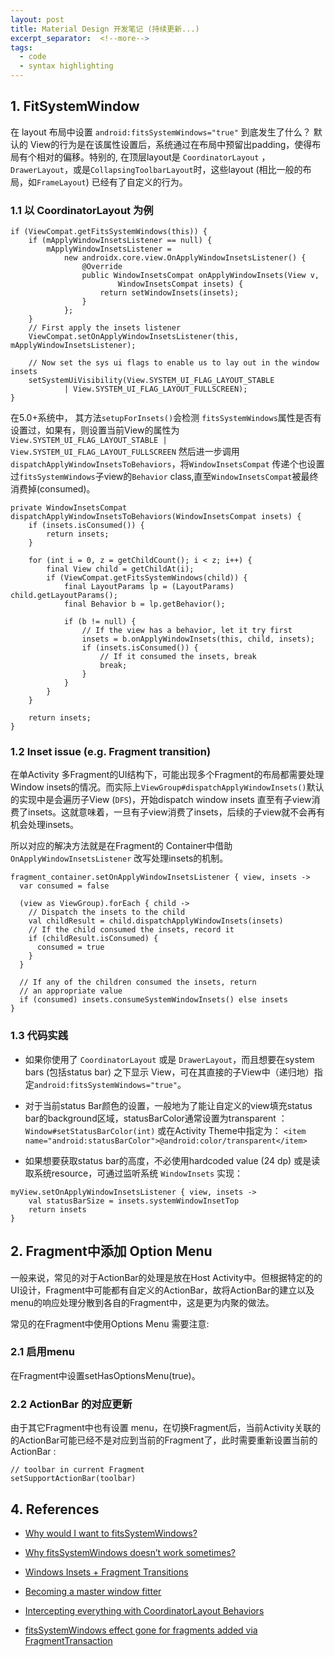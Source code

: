 ```yaml
---
layout: post
title: Material Design 开发笔记 (持续更新...)
excerpt_separator:  <!--more-->
tags:
  - code
  - syntax highlighting
---
```


## 1. FitSystemWindow

在 layout 布局中设置 `android:fitsSystemWindows="true"` 到底发生了什么？
默认的 View的行为是在该属性设置后，系统通过在布局中预留出padding，使得布局有个相对的偏移。特别的, 在顶层layout是 `CoordinatorLayout` ，`DrawerLayout`，或是`CollapsingToolbarLayout`时，这些layout (相比一般的布局，如`FrameLayout`) 已经有了自定义的行为。

### 1.1 以 CoordinatorLayout 为例

```
if (ViewCompat.getFitsSystemWindows(this)) {
    if (mApplyWindowInsetsListener == null) {
        mApplyWindowInsetsListener =
            new androidx.core.view.OnApplyWindowInsetsListener() {
                @Override
                public WindowInsetsCompat onApplyWindowInsets(View v,
                        WindowInsetsCompat insets) {
                    return setWindowInsets(insets);
                }
            };
    }
    // First apply the insets listener
    ViewCompat.setOnApplyWindowInsetsListener(this, mApplyWindowInsetsListener);

    // Now set the sys ui flags to enable us to lay out in the window insets
    setSystemUiVisibility(View.SYSTEM_UI_FLAG_LAYOUT_STABLE
            | View.SYSTEM_UI_FLAG_LAYOUT_FULLSCREEN);
}
```

在5.0+系统中， 其方法`setupForInsets()`会检测 `fitsSystemWindows`属性是否有设置过，如果有，则设置当前View的属性为`View.SYSTEM_UI_FLAG_LAYOUT_STABLE | View.SYSTEM_UI_FLAG_LAYOUT_FULLSCREEN` 然后进一步调用`dispatchApplyWindowInsetsToBehaviors`，将`WindowInsetsCompat` 传递个也设置过`fitsSystemWindows`子view的`Behavior` class,直至`WindowInsetsCompat`被最终消费掉(consumed)。

```
private WindowInsetsCompat dispatchApplyWindowInsetsToBehaviors(WindowInsetsCompat insets) {
    if (insets.isConsumed()) {
        return insets;
    }

    for (int i = 0, z = getChildCount(); i < z; i++) {
        final View child = getChildAt(i);
        if (ViewCompat.getFitsSystemWindows(child)) {
            final LayoutParams lp = (LayoutParams) child.getLayoutParams();
            final Behavior b = lp.getBehavior();

            if (b != null) {
                // If the view has a behavior, let it try first
                insets = b.onApplyWindowInsets(this, child, insets);
                if (insets.isConsumed()) {
                    // If it consumed the insets, break
                    break;
                }
            }
        }
    }

    return insets;
}   
```

### 1.2 Inset issue (e.g. Fragment transition)

在单Activity 多Fragment的UI结构下，可能出现多个Fragment的布局都需要处理 Window insets的情况。而实际上`ViewGroup#dispatchApplyWindowInsets()`默认的实现中是会遍历子View (`DFS`)，开始dispatch window insets 直至有子view消费了insets。这就意味着，一旦有子view消费了insets，后续的子view就不会再有机会处理insets。

所以对应的解决方法就是在Fragment的 Container中借助`OnApplyWindowInsetsListener` 改写处理insets的机制。

```
fragment_container.setOnApplyWindowInsetsListener { view, insets ->
  var consumed = false

  (view as ViewGroup).forEach { child ->
    // Dispatch the insets to the child
    val childResult = child.dispatchApplyWindowInsets(insets)
    // If the child consumed the insets, record it
    if (childResult.isConsumed) {
      consumed = true
    }
  }

  // If any of the children consumed the insets, return
  // an appropriate value
  if (consumed) insets.consumeSystemWindowInsets() else insets
}
```

### 1.3 代码实践
* 如果你使用了 `CoordinatorLayout` 或是 `DrawerLayout`，而且想要在system bars (包括status bar) 之下显示 View，可在其直接的子View中（递归地）指定`android:fitsSystemWindows="true"`。

* 对于当前status Bar颜色的设置，一般地为了能让自定义的view填充status bar的background区域，statusBarColor通常设置为transparent ： 
`Window#setStatusBarColor(int)` 
或在Activity Theme中指定为：
`<item name="android:statusBarColor">@android:color/transparent</item>`

* 如果想要获取status bar的高度，不必使用hardcoded value (24 dp) 或是读取系统resource，可通过监听系统 `WindowInsets` 实现：
```
myView.setOnApplyWindowInsetsListener { view, insets ->
    val statusBarSize = insets.systemWindowInsetTop
    return insets
}
```

## 2. Fragment中添加 Option Menu

一般来说，常见的对于ActionBar的处理是放在Host Activity中。但根据特定的的UI设计，Fragment中可能都有自定义的ActionBar，故将ActionBar的建立以及menu的响应处理分散到各自的Fragment中，这是更为内聚的做法。

常见的在Fragment中使用Options Menu 需要注意:

### 2.1 启用menu

在Fragment中设置setHasOptionsMenu(true)。

### 2.2 ActionBar 的对应更新

由于其它Fragment中也有设置 menu，在切换Fragment后，当前Activity关联的的ActionBar可能已经不是对应到当前的Fragment了，此时需要重新设置当前的ActionBar :

```
// toolbar in current Fragment
setSupportActionBar(toolbar)
```

## 4. References

* [Why would I want to fitsSystemWindows?](https://medium.com/androiddevelopers/why-would-i-want-to-fitssystemwindows-4e26d9ce1eec)

* [Why fitsSystemWindows doesn’t work sometimes?](https://proandroiddev.com/draw-under-status-bar-like-a-pro-db38cfff2870)

* [Windows Insets + Fragment Transitions](https://medium.com/androiddevelopers/windows-insets-fragment-transitions-9024b239a436)
  
* [Becoming a master window fitter](https://chris.banes.dev/talks/2017/becoming-a-master-window-fitter-lon/)

* [Intercepting everything with CoordinatorLayout Behaviors](https://medium.com/androiddevelopers/intercepting-everything-with-coordinatorlayout-behaviors-8c6adc140c26)

* [fitsSystemWindows effect gone for fragments added via FragmentTransaction](https://stackoverflow.com/questions/31190612/fitssystemwindows-effect-gone-for-fragments-added-via-fragmenttransaction)

